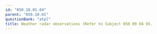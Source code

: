```yaml
---
id: "050.10.01.04"
parent: "050.10.01"
questionBank: "atpl"
title: Weather radar observations (Refer to Subject 050 09 04 05.
---
```

